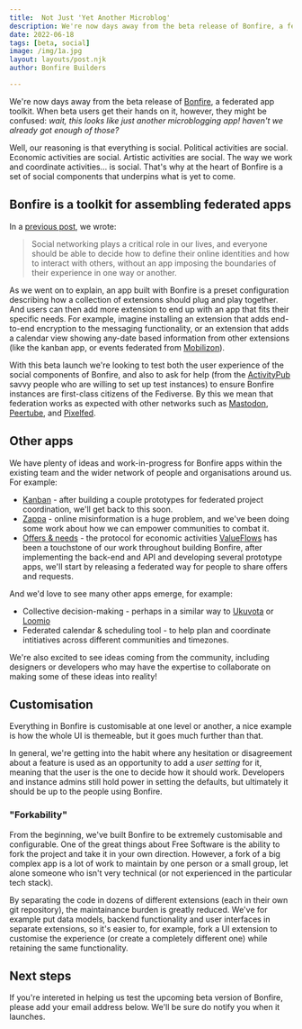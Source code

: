 ```yaml
---
title:  Not Just 'Yet Another Microblog'
description: We're now days away from the beta release of Bonfire, a federated app toolkit. When beta users get their hands on it, however, they might be confused wait, this looks like just another microblogging app! haven't we already got enough of those? 
date: 2022-06-18
tags: [beta, social]
image: /img/1a.jpg
layout: layouts/post.njk
author: Bonfire Builders

---
```


We're now days away from the beta release of [Bonfire](/), a federated app toolkit. When beta users get their hands on it, however, they might be confused: *wait, this looks like just another microblogging app! haven't we already got enough of those?* 

Well, our reasoning is that everything is social. Political activities are social. Economic activities are social. Artistic activities are social. The way we work and coordinate activities... is social. That's why at the heart of Bonfire is a set of social components that underpins what is yet to come. 

## Bonfire is a toolkit for assembling federated apps
In a [previous post](https://bonfirenetworks.org/posts/let_thousand_bonfires_bloom/), we wrote:

> Social networking plays a critical role in our lives, and everyone should be able to decide how to define their online identities and how to interact with others, without an app imposing the boundaries of their experience in one way or another.

As we went on to explain, an app built with Bonfire is a preset configuration describing how a collection of extensions should plug and play together. And users can then add more extension to end up with an app that fits their specific needs. For example, imagine installing an extension that adds end-to-end encryption to the messaging functionality, or an extension that adds a calendar view showing any-date based information from other extensions (like the kanban app, or events federated from [Mobilizon](https://joinmobilizon.org/)). 

With this beta launch we're looking to test both the user experience of the social components of Bonfire, and also to ask for help (from the [ActivityPub](https://activitypub.rocks/) savvy people who are willing to set up test instances) to ensure Bonfire instances are first-class citizens of the Fediverse. By this we mean that federation works as expected with other networks such as [Mastodon](https://joinmastodon.org/), [Peertube](https://joinpeertube.org/), and [Pixelfed](https://pixelfed.org/). 

## Other apps
We have plenty of ideas and work-in-progress for Bonfire apps within the existing team and the wider network of people and organisations around us. For example: 

* [Kanban](https://bonfirenetworks.org/posts/bonfire_coordination/) - after building a couple prototypes for federated project coordination, we'll  get back to this soon.
* [Zappa](https://bonfirenetworks.org/tags/zappa/) - online misinformation is a huge problem, and we've been doing some work about how we can empower communities to combat it.
* [Offers & needs](https://bonfirenetworks.org/posts/notes_on_neapoletan_meeting/#suggestions-for-next-extensions) - the protocol for economic activities [ValueFlows](https://www.valueflo.ws/) has been a touchstone of our work throughout building Bonfire, after implementing the back-end and API and developing several prototype apps, we'll start by releasing a federated way for people to share offers and requests. 

And we'd love to see many other apps emerge, for example:

* Collective decision-making - perhaps in a similar way to [Ukuvota](https://ukuvota.world/) or [Loomio](https://www.loomio.org/)
* Federated calendar & scheduling tool - to help plan and coordinate intitiatives across different communities and timezones. 

We're also excited to see ideas coming from the community, including designers or developers who may have the expertise to collaborate on making some of these ideas into reality! 

## Customisation
Everything in Bonfire is customisable at one level or another, a nice example is how the whole UI is themeable, but it goes much further than that. 

In general, we're getting into the habit where any hesitation or disagreement about a feature is used as an opportunity to add a *user setting* for it, meaning that the user is the one to decide how it should work. Developers and instance admins still hold power in setting the defaults, but ultimately it should be up to the people using Bonfire.

### "Forkability"
From the beginning, we've built Bonfire to be extremely customisable and configurable. One of the great things about Free Software is the ability to fork the project and take it in your own direction. However, a fork of a big complex app is a lot of work to maintain by one person or a small group, let alone someone who isn't very technical (or not experienced in the particular tech stack).

By separating the code in dozens of different extensions (each in their own git repository), the maintainance burden is greatly reduced. We've for example put data models, backend functionality and user interfaces in separate extensions, so it's easier to, for example, fork a UI extension to customise the experience (or create a completely different one) while retaining the same functionality.
## Next steps
If you're intereted in helping us test the upcoming beta version of Bonfire, please add your email address below. We'll be sure do notify you when it launches. 